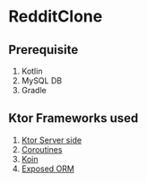 # RedditClone

## Prerequisite

1. Kotlin
2. MySQL DB
3. Gradle


## Ktor Frameworks used

1. [Ktor Server side](https://ktor.io/docs)
2. [Coroutines](https://kotlinlang.org/docs/coroutines-overview.html)
3. [Koin](https://insert-koin.io/)
4. [Exposed ORM](https://github.com/JetBrains/Exposed)
